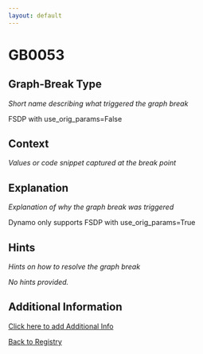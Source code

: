 ```yaml
---
layout: default
---
```

# GB0053

## Graph-Break Type
*Short name describing what triggered the graph break*

FSDP with use_orig_params=False

## Context
*Values or code snippet captured at the break point*



## Explanation
*Explanation of why the graph break was triggered*

Dynamo only supports FSDP with use_orig_params=True

## Hints
*Hints on how to resolve the graph break*

*No hints provided.*


## Additional Information

<!-- ADDITIONAL INFORMATION START - Add custom information below this line -->

<!-- ADDITIONAL INFORMATION END -->


[Click here to add Additional Info](https://github.com/meta-pytorch/compile-graph-break-site/edit/main/docs/gb/gb0053.md)

[Back to Registry](../index.html)
